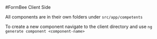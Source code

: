 #FormBee Client Side

All components are in their own folders under ```src/app/competents```

To create a new component navigate to the client directory and use `ng generate component <component-name>`
